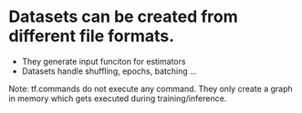 # Datasets can be created from different file formats.
  - They generate input funciton for estimators
  - Datasets handle shuffling, epochs, batching ...

Note: tf.commands do not execute any command. They only create a graph in memory which gets executed during training/inference.

